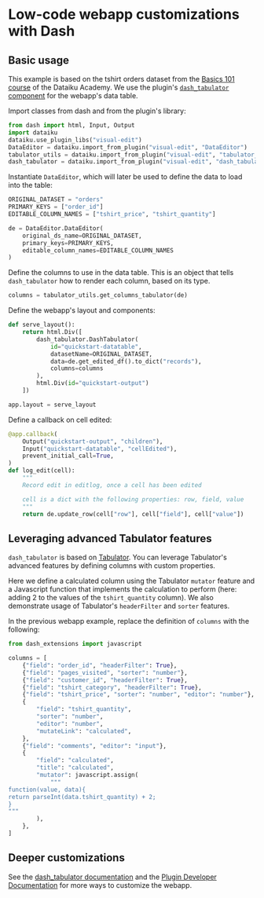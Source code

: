 # Low-code webapp customizations with Dash

## Basic usage

This example is based on the tshirt orders dataset from the [Basics 101 course](https://academy.dataiku.com/basics-101) of the Dataiku Academy. We use the plugin's [`dash_tabulator` component](https://github.com/dataiku/dss-visual-edit/blob/master/dash_tabulator/README.md) for the webapp's data table.

Import classes from dash and from the plugin's library:

```python
from dash import html, Input, Output
import dataiku
dataiku.use_plugin_libs("visual-edit")
DataEditor = dataiku.import_from_plugin("visual-edit", "DataEditor")
tabulator_utils = dataiku.import_from_plugin("visual-edit", "tabulator_utils")
dash_tabulator = dataiku.import_from_plugin("visual-edit", "dash_tabulator")
```

Instantiate `DataEditor`, which will later be used to define the data to load into the table:

```python
ORIGINAL_DATASET = "orders"
PRIMARY_KEYS = ["order_id"]
EDITABLE_COLUMN_NAMES = ["tshirt_price", "tshirt_quantity"]

de = DataEditor.DataEditor(
    original_ds_name=ORIGINAL_DATASET,
    primary_keys=PRIMARY_KEYS,
    editable_column_names=EDITABLE_COLUMN_NAMES
)
```

Define the columns to use in the data table. This is an object that tells `dash_tabulator` how to render each column, based on its type.

```python
columns = tabulator_utils.get_columns_tabulator(de)
```

Define the webapp's layout and components:

```python
def serve_layout():
    return html.Div([
        dash_tabulator.DashTabulator(
            id="quickstart-datatable",
            datasetName=ORIGINAL_DATASET,
            data=de.get_edited_df().to_dict("records"),
            columns=columns
        ),
        html.Div(id="quickstart-output")
    ])

app.layout = serve_layout
```

Define a callback on cell edited:

```python
@app.callback(
    Output("quickstart-output", "children"),
    Input("quickstart-datatable", "cellEdited"),
    prevent_initial_call=True,
)
def log_edit(cell):
    """
    Record edit in editlog, once a cell has been edited

    cell is a dict with the following properties: row, field, value
    """
    return de.update_row(cell["row"], cell["field"], cell["value"])
```

## Leveraging advanced Tabulator features

`dash_tabulator` is based on [Tabulator](https://tabulator.info/). You can leverage Tabulator's advanced features by defining columns with custom properties.

Here we define a calculated column using the Tabulator `mutator` feature and a Javascript function that implements the calculation to perform (here: adding 2 to the values of the `tshirt_quantity` column). We also demonstrate usage of Tabulator's `headerFilter` and `sorter` features.

In the previous webapp example, replace the definition of `columns` with the following:

```python
from dash_extensions import javascript

columns = [
    {"field": "order_id", "headerFilter": True},
    {"field": "pages_visited", "sorter": "number"},
    {"field": "customer_id", "headerFilter": True},
    {"field": "tshirt_category", "headerFilter": True},
    {"field": "tshirt_price", "sorter": "number", "editor": "number"},
    {
        "field": "tshirt_quantity",
        "sorter": "number",
        "editor": "number",
        "mutateLink": "calculated",
    },
    {"field": "comments", "editor": "input"},
    {
        "field": "calculated",
        "title": "calculated",
        "mutator": javascript.assign(
            """
function(value, data){
return parseInt(data.tshirt_quantity) + 2;
}
"""
        ),
    },
]
```

## Deeper customizations

See the [dash_tabulator documentation](https://github.com/dataiku/dss-visual-edit/blob/master/dash_tabulator/README.md) and the [Plugin Developer Documentation](https://github.com/dataiku/dss-visual-edit/blob/master/dss-plugin-visual-edit/README.md) for more ways to customize the webapp.

